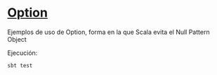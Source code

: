 # [Option](https://trello.com/c/CUfFY6AG)

Ejemplos de uso de Option, forma en la que Scala evita el Null Pattern Object

Ejecución:

```
sbt test
```
